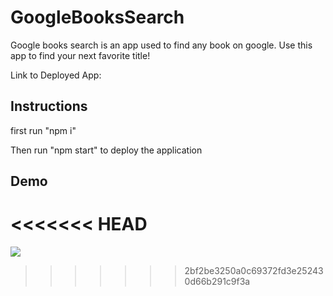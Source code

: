 # GoogleBooksSearch

Google books search is an app used to find any book on google. Use this app to find your next favorite title! 

Link to Deployed App: 

## Instructions

first run "npm i"


Then run "npm start" to deploy the application

## Demo
<<<<<<< HEAD
<img href="GoogleBooksSearch/assets/Googlebooks.gif"></img>
=======
<img src="./assets/Googlebooks.gif" ></img>
>>>>>>> 2bf2be3250a0c69372fd3e252430d66b291c9f3a
